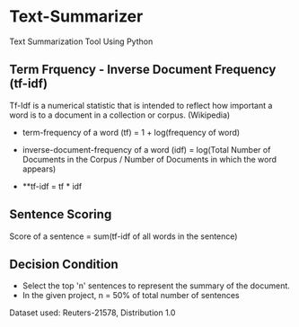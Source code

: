 # Text-Summarizer

Text Summarization Tool Using Python

## Term Frquency - Inverse Document Frequency (tf-idf)

Tf-Idf is a numerical statistic that is intended to reflect how important a word is to a document in a collection or corpus. (Wikipedia)

* term-frequency of a word (tf) = 1 + log(frequency of word) 
* inverse-document-frequency of a word (idf) = log(Total Number of Documents in the Corpus / Number of Documents in which the word appears)

* **tf-idf = tf * idf

## Sentence Scoring

Score of a sentence = sum(tf-idf of all words in the sentence)

## Decision Condition

* Select the top 'n' sentences to represent the summary of the document. 
* In the given project, n = 50% of total number of sentences 


Dataset used: Reuters-21578, Distribution 1.0
